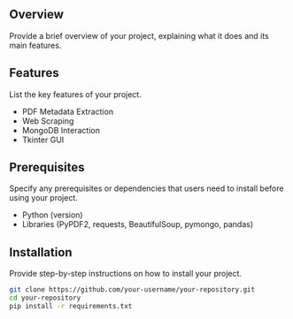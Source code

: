 ## Overview

Provide a brief overview of your project, explaining what it does and its main features.

## Features

List the key features of your project.

- PDF Metadata Extraction
- Web Scraping
- MongoDB Interaction
- Tkinter GUI

## Prerequisites

Specify any prerequisites or dependencies that users need to install before using your project.

- Python (version)
- Libraries (PyPDF2, requests, BeautifulSoup, pymongo, pandas)

## Installation

Provide step-by-step instructions on how to install your project.

```bash
git clone https://github.com/your-username/your-repository.git
cd your-repository
pip install -r requirements.txt
 
